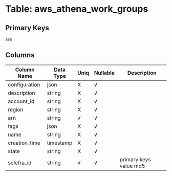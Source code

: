 # Table: aws_athena_work_groups

## Primary Keys 

```
arn
```


## Columns 

|  Column Name   |  Data Type  | Uniq | Nullable | Description | 
|  ----  | ----  | ----  | ----  | ---- | 
| configuration | json | X | √ |  | 
| description | string | X | √ |  | 
| account_id | string | X | √ |  | 
| region | string | X | √ |  | 
| arn | string | √ | √ |  | 
| tags | json | X | √ |  | 
| name | string | X | √ |  | 
| creation_time | timestamp | X | √ |  | 
| state | string | X | √ |  | 
| selefra_id | string | √ | √ | primary keys value md5 | 


